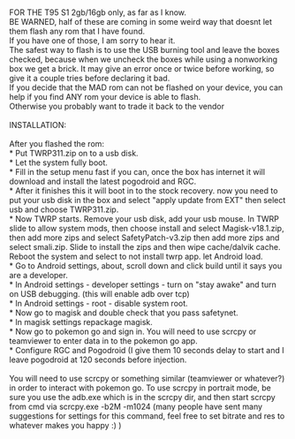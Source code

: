 <br>FOR THE T95 S1 2gb/16gb only, as far as I know.
<br>BE WARNED, half of these are coming in some weird way that doesnt let them flash any rom that I have found.
<br>If you have one of those, I am sorry to hear it.
<br>The safest way to flash is to use the USB burning tool and leave the boxes checked, because when we uncheck the boxes while using a nonworking box we get a brick. It may give an error once or twice before working, so give it a couple tries before declaring it bad.
<br>If you decide that the MAD rom can not be flashed on your device, you can help if you find ANY rom your device is able to flash.
<br>Otherwise you probably want to trade it back to the vendor
<br>
<br>INSTALLATION:
<br>
<br>After you flashed the rom:
<br> * Put TWRP311.zip on to a usb disk.
<br> * Let the system fully boot.
<br> * Fill in the setup menu fast if you can, once the box has internet it will download and install the latest pogodroid and RGC.
<br> * After it finishes this it will boot in to the stock recovery. now you need to put your usb disk in the box and select "apply update from EXT" then select usb and choose TWRP311.zip.
<br> * Now TWRP starts. Remove your usb disk, add your usb mouse. In TWRP slide to allow system mods, then choose install and select Magisk-v18.1.zip, then add more zips and select SafetyPatch-v3.zip then add more zips and select smali.zip. Slide to install the zips and then wipe cache/dalvik cache. Reboot the system and select to not install twrp app. let Android load.
<br> * Go to Android settings, about, scroll down and click build until it says you are a developer.
<br> * In Android settings - developer settings - turn on "stay awake" and turn on USB debugging. (this will enable adb over tcp)
<br> * In Android settings - root - disable system root.
<br> * Now go to magisk and double check that you pass safetynet.
<br> * In magisk settings repackage magisk.
<br> * Now go to pokemon go and sign in. You will need to use scrcpy or teamviewer to enter data in to the pokemon go app.
<br> * Configure RGC and Pogodroid (I give them 10 seconds delay to start and I leave pogodroid at 120 seconds before injection.
<br>
<br>You will need to use scrcpy or something similar (teamviewer or whatever?) in order to interact with pokemon go. To use scrcpy in portrait mode, be sure you use the adb.exe which is in the scrcpy dir, and then start scrcpy from cmd via scrcpy.exe -b2M -m1024 (many people have sent many suggestions for settings for this command, feel free to set bitrate and res to whatever makes you happy :) )
